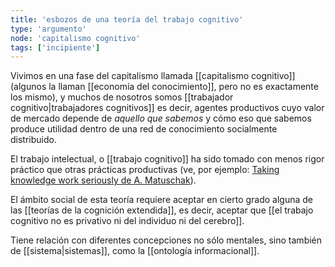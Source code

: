 ```yaml
---
title: 'esbozos de una teoría del trabajo cognitivo'
type: 'argumento'
node: 'capitalismo cognitivo'
tags: ['incipiente']
---
```


Vivimos en una fase del capitalismo llamada [[capitalismo cognitivo]] (algunos la llaman [[economía del conocimiento]], pero no es exactamente los mismo), y muchos de nosotros somos [[trabajador cognitivo|trabajadores cognitivos]] es decir, agentes productivos cuyo valor de mercado depende de *aquello que sabemos* y cómo eso que sabemos produce utilidad dentro de una red de conocimiento socialmente distribuido.

El trabajo intelectual, o [[trabajo cognitivo]] ha sido tomado con menos rigor práctico que otras prácticas productivas (ve, por ejemplo: [Taking knowledge work seriously de A. Matuschak](https://notes.andymatuschak.org/z5opHsGrNmCib7YQfLv6XbYURzZgZmx4Mrh5y)).

El ámbito social de esta teoría requiere aceptar en cierto grado alguna de las [[teorías de la cognición extendida]], es decir, aceptar que [[el trabajo cognitivo no es privativo ni del individuo ni del cerebro]].

Tiene relación con diferentes concepciones no sólo mentales, sino también de [[sistema|sistemas]], como la [[ontología informacional]].


